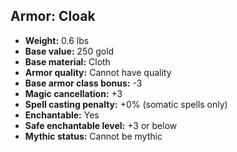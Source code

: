 ## Armor: Cloak

- **Weight:** 0.6 lbs
- **Base value:** 250 gold
- **Base material:** Cloth
- **Armor quality:** Cannot have quality
- **Base armor class bonus:** -3
- **Magic cancellation:** +3
- **Spell casting penalty:** +0% (somatic spells only)
- **Enchantable:** Yes
- **Safe enchantable level:** +3 or below
- **Mythic status:** Cannot be mythic
